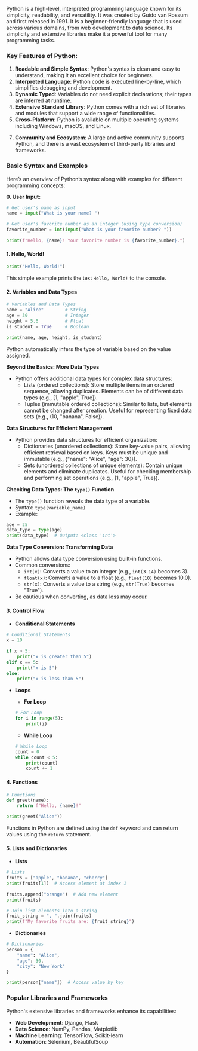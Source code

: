 Python is a high-level, interpreted programming language known for its simplicity, readability, and versatility. It was created by Guido van Rossum and first released in 1991. It is a beginner-friendly language that is used across various domains, from web development to data science. Its simplicity and extensive libraries make it a powerful tool for many programming tasks.
<!-- Python supports multiple programming paradigms, including procedural, object-oriented, and functional programming. -->

### **Key Features of Python:**

1. **Readable and Simple Syntax**: Python's syntax is clean and easy to understand, making it an excellent choice for beginners.
2. **Interpreted Language**: Python code is executed line-by-line, which simplifies debugging and development.
3. **Dynamic Typed**: Variables do not need explicit declarations; their types are inferred at runtime.
4. **Extensive Standard Library**: Python comes with a rich set of libraries and modules that support a wide range of functionalities.
5. **Cross-Platform**: Python is available on multiple operating systems including Windows, macOS, and Linux.
<!-- 6. **Object-Oriented**: Python supports classes and objects, facilitating the use of object-oriented programming techniques. -->
7. **Community and Ecosystem**: A large and active community supports Python, and there is a vast ecosystem of third-party libraries and frameworks.

### **Basic Syntax and Examples**

Here’s an overview of Python’s syntax along with examples for different programming concepts:

**0. User Input:**

```python
# Get user's name as input
name = input("What is your name? ")

# Get user's favorite number as an integer (using type conversion)
favorite_number = int(input("What is your favorite number? "))

print(f"Hello, {name}! Your favorite number is {favorite_number}.")
```

#### **1. Hello, World!**

```python
print("Hello, World!")
```

This simple example prints the text `Hello, World!` to the console.

#### **2. Variables and Data Types**

```python
# Variables and Data Types
name = "Alice"        # String
age = 30              # Integer
height = 5.6          # Float
is_student = True     # Boolean

print(name, age, height, is_student)
```

Python automatically infers the type of variable based on the value assigned.


**Beyond the Basics: More Data Types**

* Python offers additional data types for complex data structures:
  * Lists (ordered collections): Store multiple items in an ordered sequence, allowing duplicates. Elements can be of different data types (e.g., [1, "apple", True]).
  * Tuples (immutable ordered collections): Similar to lists, but elements cannot be changed after creation. Useful for representing fixed data sets (e.g., (10, "banana", False)).

**Data Structures for Efficient Management**


* Python provides data structures for efficient organization:
  * Dictionaries (unordered collections): Store key-value pairs, allowing efficient retrieval based on keys. Keys must be unique and immutable (e.g., {"name": "Alice", "age": 30}).
  * Sets (unordered collections of unique elements): Contain unique elements and eliminate duplicates. Useful for checking membership and performing set operations (e.g., {1, "apple", True}).


**Checking Data Types: The `type()` Function**

* The `type()` function reveals the data type of a variable.
* Syntax: `type(variable_name)`
* Example:

```python
age = 25
data_type = type(age)
print(data_type)  # Output: <class 'int'>
```


**Data Type Conversion: Transforming Data**

* Python allows data type conversion using built-in functions.
* Common conversions:
  * `int(x)`: Converts a value to an integer (e.g., `int(3.14)` becomes 3).
  * `float(x)`: Converts a value to a float (e.g., `float(10)` becomes 10.0).
  * `str(x)`: Converts a value to a string (e.g., `str(True)` becomes "True").
* Be cautious when converting, as data loss may occur.

#### **3. Control Flow**

- **Conditional Statements**

```python
# Conditional Statements
x = 10

if x > 5:
    print("x is greater than 5")
elif x == 5:
    print("x is 5")
else:
    print("x is less than 5")
```

- **Loops**

  - **For Loop**

  ```python
  # For Loop
  for i in range(5):
      print(i)
  ```

  - **While Loop**

  ```python
  # While Loop
  count = 0
  while count < 5:
      print(count)
      count += 1
  ```

#### **4. Functions**

```python
# Functions
def greet(name):
    return f"Hello, {name}!"

print(greet("Alice"))
```

Functions in Python are defined using the `def` keyword and can return values using the `return` statement.

#### **5. Lists and Dictionaries**

- **Lists**

```python
# Lists
fruits = ["apple", "banana", "cherry"]
print(fruits[1])  # Access element at index 1

fruits.append("orange")  # Add new element
print(fruits)

# Join list elements into a string
fruit_string = ", ".join(fruits)
print(f"My favorite fruits are: {fruit_string}")
```

- **Dictionaries**

```python
# Dictionaries
person = {
    "name": "Alice",
    "age": 30,
    "city": "New York"
}

print(person["name"])  # Access value by key
```
<!-- 
#### **6. Classes and Objects**

```python
# Classes and Objects
class Person:
    def __init__(self, name, age):
        self.name = name
        self.age = age

    def greet(self):
        return f"Hello, my name is {self.name} and I am {self.age} years old."

# Creating an instance
alice = Person("Alice", 30)
print(alice.greet())
```

The `__init__` method is the constructor, and `self` refers to the instance of the class.

#### **7. Exception Handling**

```python
# Exception Handling
try:
    result = 10 / 0
except ZeroDivisionError:
    print("You can't divide by zero!")
finally:
    print("This is executed no matter what.")
```

`try` allows you to test a block of code for errors, `except` catches and handles exceptions, and `finally` ensures that certain code runs regardless of whether an exception was raised.

#### **8. Working with Files**

```python
# Working with Files
with open("example.txt", "w") as file:
    file.write("Hello, file!")

with open("example.txt", "r") as file:
    content = file.read()
    print(content)
```

The `with` statement ensures proper acquisition and release of resources, such as file handles. -->

### **Popular Libraries and Frameworks**

Python's extensive libraries and frameworks enhance its capabilities:

- **Web Development**: Django, Flask
- **Data Science**: NumPy, Pandas, Matplotlib
- **Machine Learning**: TensorFlow, Scikit-learn
- **Automation**: Selenium, BeautifulSoup

